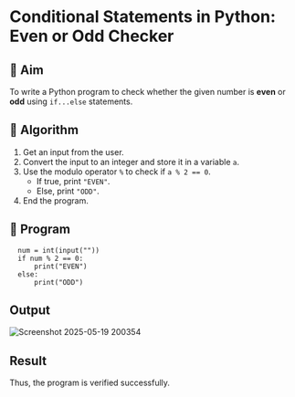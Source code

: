 # Conditional Statements in Python: Even or Odd Checker

## 🎯 Aim
To write a Python program to check whether the given number is **even** or **odd** using `if...else` statements.

## 🧠 Algorithm
1. Get an input from the user.
2. Convert the input to an integer and store it in a variable `a`.
3. Use the modulo operator `%` to check if `a % 2 == 0`.
   - If true, print `"EVEN"`.
   - Else, print `"ODD"`.
4. End the program.

## 🧾 Program
      num = int(input(""))
      if num % 2 == 0:
          print("EVEN")
      else:
          print("ODD")
## Output
![Screenshot 2025-05-19 200354](https://github.com/user-attachments/assets/18d2d2fa-931d-4061-af6d-37028ce7e318)
## Result
Thus, the program is verified successfully.
